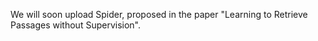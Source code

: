 We will soon upload Spider, proposed in the paper "Learning to Retrieve Passages without Supervision".